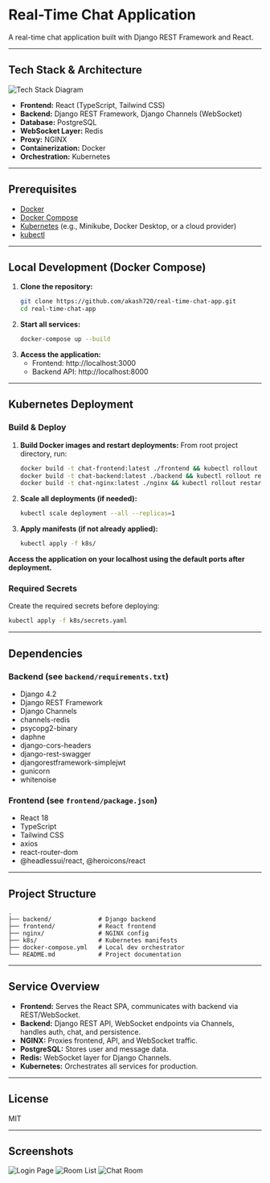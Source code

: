 # Real-Time Chat Application

A real-time chat application built with Django REST Framework and React.

---

## Tech Stack & Architecture

![Tech Stack Diagram](images/techstack.png)

- **Frontend:** React (TypeScript, Tailwind CSS)
- **Backend:** Django REST Framework, Django Channels (WebSocket)
- **Database:** PostgreSQL
- **WebSocket Layer:** Redis
- **Proxy:** NGINX
- **Containerization:** Docker
- **Orchestration:** Kubernetes

---

## Prerequisites

- [Docker](https://www.docker.com/)
- [Docker Compose](https://docs.docker.com/compose/)
- [Kubernetes](https://kubernetes.io/) (e.g., Minikube, Docker Desktop, or a cloud provider)
- [kubectl](https://kubernetes.io/docs/tasks/tools/)

---

## Local Development (Docker Compose)

1. **Clone the repository:**
   ```bash
   git clone https://github.com/akash720/real-time-chat-app.git
   cd real-time-chat-app
   ```
2. **Start all services:**
   ```bash
   docker-compose up --build
   ```
3. **Access the application:**
   - Frontend: http://localhost:3000
   - Backend API: http://localhost:8000

---

## Kubernetes Deployment

### Build & Deploy

1. **Build Docker images and restart deployments:**
   From root project directory, run:
   ```bash
   docker build -t chat-frontend:latest ./frontend && kubectl rollout restart deployment chat-frontend
   docker build -t chat-backend:latest ./backend && kubectl rollout restart deployment chat-backend
   docker build -t chat-nginx:latest ./nginx && kubectl rollout restart deployment chat-nginx
   ```
2. **Scale all deployments (if needed):**
   ```bash
   kubectl scale deployment --all --replicas=1
   ```
3. **Apply manifests (if not already applied):**
   ```bash
   kubectl apply -f k8s/
   ```

**Access the application on your localhost using the default ports after deployment.**

### Required Secrets

Create the required secrets before deploying:
```bash
kubectl apply -f k8s/secrets.yaml
```

---

## Dependencies

### Backend (see `backend/requirements.txt`)
- Django 4.2
- Django REST Framework
- Django Channels
- channels-redis
- psycopg2-binary
- daphne
- django-cors-headers
- django-rest-swagger
- djangorestframework-simplejwt
- gunicorn
- whitenoise

### Frontend (see `frontend/package.json`)
- React 18
- TypeScript
- Tailwind CSS
- axios
- react-router-dom
- @headlessui/react, @heroicons/react

---

## Project Structure
```
.
├── backend/             # Django backend
├── frontend/            # React frontend
├── nginx/               # NGINX config
├── k8s/                 # Kubernetes manifests
├── docker-compose.yml   # Local dev orchestrator
└── README.md            # Project documentation
```

---

## Service Overview
- **Frontend:** Serves the React SPA, communicates with backend via REST/WebSocket.
- **Backend:** Django REST API, WebSocket endpoints via Channels, handles auth, chat, and persistence.
- **NGINX:** Proxies frontend, API, and WebSocket traffic.
- **PostgreSQL:** Stores user and message data.
- **Redis:** WebSocket layer for Django Channels.
- **Kubernetes:** Orchestrates all services for production.

---

## License
MIT 

---

## Screenshots
![Login Page](images/login.png)
![Room List](images/room_list.png)
![Chat Room](images/chat_room.png)
